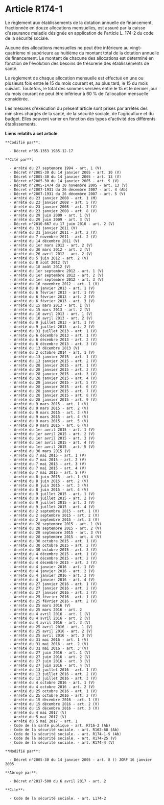 # Article R174-1

Le règlement aux établissements de la dotation annuelle de financement, fractionnée en douze allocations mensuelles, est
assuré par la caisse d'assurance maladie désignée en application de l'article L. 174-2 du code de la sécurité sociale. 

Aucune des allocations mensuelles ne peut être inférieure au vingt-quatrième ni supérieure au huitième du montant total de la
dotation annuelle de financement. Le montant de chacune des allocations est déterminé en fonction de l'évolution des besoins
de trésorerie des établissements de santé. 

Le règlement de chaque allocation mensuelle est effectué en une ou plusieurs fois entre le 15 du mois courant et, au plus
tard, le 15 du mois suivant. Toutefois, le total des sommes versées entre le 15 et le dernier jour du mois courant ne peut
être inférieur à 60 % de l'allocation mensuelle considérée. 

Les mesures d'exécution du présent article sont prises par arrêtés des ministres chargés de la santé, de la sécurité sociale,
de l'agriculture et du budget. Elles peuvent varier en fonction des types d'activité des différents établissements.

**Liens relatifs à cet article**

	**Codifié par**:

	  - Décret n°85-1353 1985-12-17

	**Cité par**:

	  - Arrêté du 27 septembre 1994 - art. 1 (V)
	  - Décret n°2005-30 du 14 janvier 2005 - art. 10 (V)
	  - Décret n°2005-30 du 14 janvier 2005 - art. 13 (V)
	  - Décret n°2005-30 du 14 janvier 2005 - art. 9 (V)
	  - Décret n°2005-1474 du 30 novembre 2005 - art. 13 (V)
	  - Décret n°2007-1931 du 26 décembre 2007 - art. 4 (Ab)
	  - Décret n°2007-1931 du 26 décembre 2007 - art. 5 (V)
	  - Arrêté du 23 janvier 2008 - art. 1 (M)
	  - Arrêté du 23 janvier 2008 - art. 5 (V)
	  - Arrêté du 23 janvier 2008 - art. 7 (V)
	  - Arrêté du 23 janvier 2008 - art. 8 (V)
	  - Arrêté du 29 juin 2009 - art. 1 (V)
	  - Arrêté du 29 juin 2009 - art. 3 (V)
	  - Décret n°2010-667 du 17 juin 2010 - art. 2 (V)
	  - Arrêté du 31 janvier 2011 (V)
	  - Arrêté du 31 janvier 2011 - art. 2 (V)
	  - Arrêté du 7 novembre 2011 - art. 2 (V)
	  - Arrêté du 14 décembre 2011 (V)
	  - Arrêté du 1er mars 2012 - art. 2 (V)
	  - Arrêté du 30 mars 2012 - art. 2 (V)
	  - Arrêté du 26 avril 2012 - art. 2 (V)
	  - Arrêté du 5 juin 2012 - art. 2 (V)
	  - Arrêté du 8 août 2012 (V)
	  - Arrêté du 18 août 2012 (V)
	  - Arrêté du 1er septembre 2012 - art. 1 (V)
	  - Arrêté du 1er septembre 2012 - art. 2 (V)
	  - Arrêté du 1er septembre 2012 - art. 3 (V)
	  - Arrêté du 16 novembre 2012 - art. 1 (V)
	  - Arrêté du 8 janvier 2013 - art. 1 (V)
	  - Arrêté du 6 février 2013 - art. 1 (V)
	  - Arrêté du 6 février 2013 - art. 2 (V)
	  - Arrêté du 6 février 2013 - art. 3 (V)
	  - Arrêté du 15 mars 2013 - art. 1 (V)
	  - Arrêté du 15 mars 2013 - art. 2 (V)
	  - Arrêté du 10 avril 2013 - art. 1 (V)
	  - Arrêté du 10 avril 2013 - art. 2 (V)
	  - Arrêté du 9 juillet 2013 - art. 1 (V)
	  - Arrêté du 9 juillet 2013 - art. 2 (V)
	  - Arrêté du 31 juillet 2013 - art. 1 (V)
	  - Arrêté du 6 décembre 2013 - art. 1 (V)
	  - Arrêté du 6 décembre 2013 - art. 2 (V)
	  - Arrêté du 6 décembre 2013 - art. 3 (V)
	  - Arrêté du 13 décembre 2013 (V)
	  - Arrêté du 2 octobre 2014 - art. 1 (V)
	  - Arrêté du 13 janvier 2015 - art. 1 (V)
	  - Arrêté du 13 janvier 2015 - art. 2 (V)
	  - Arrêté du 28 janvier 2015 - art. 1 (V)
	  - Arrêté du 28 janvier 2015 - art. 2 (V)
	  - Arrêté du 28 janvier 2015 - art. 3 (V)
	  - Arrêté du 28 janvier 2015 - art. 4 (V)
	  - Arrêté du 28 janvier 2015 - art. 5 (V)
	  - Arrêté du 28 janvier 2015 - art. 6 (V)
	  - Arrêté du 28 janvier 2015 - art. 7 (V)
	  - Arrêté du 28 janvier 2015 - art. 8 (V)
	  - Arrêté du 28 janvier 2015 - art. 9 (V)
	  - Arrêté du 9 mars 2015 - art. 1 (V)
	  - Arrêté du 9 mars 2015 - art. 2 (V)
	  - Arrêté du 9 mars 2015 - art. 3 (V)
	  - Arrêté du 9 mars 2015 - art. 4 (V)
	  - Arrêté du 9 mars 2015 - art. 5 (V)
	  - Arrêté du 9 mars 2015 - art. 6 (V)
	  - Arrêté du 1er avril 2015 - art. 1 (V)
	  - Arrêté du 1er avril 2015 - art. 2 (V)
	  - Arrêté du 1er avril 2015 - art. 3 (V)
	  - Arrêté du 1er avril 2015 - art. 4 (V)
	  - Arrêté du 1er avril 2015 - art. 5 (V)
	  - Arrêté du 30 mars 2015 (V)
	  - Arrêté du 7 mai 2015 - art. 1 (V)
	  - Arrêté du 7 mai 2015 - art. 2 (V)
	  - Arrêté du 7 mai 2015 - art. 3 (V)
	  - Arrêté du 7 mai 2015 - art. 4 (V)
	  - Arrêté du 7 mai 2015 - art. 5 (V)
	  - Arrêté du 8 juin 2015 - art. 1 (V)
	  - Arrêté du 8 juin 2015 - art. 2 (V)
	  - Arrêté du 8 juin 2015 - art. 3 (V)
	  - Arrêté du 8 juin 2015 - art. 4 (V)
	  - Arrêté du 9 juillet 2015 - art. 1 (V)
	  - Arrêté du 9 juillet 2015 - art. 2 (V)
	  - Arrêté du 9 juillet 2015 - art. 3 (V)
	  - Arrêté du 9 juillet 2015 - art. 4 (V)
	  - Arrêté du 2 septembre 2015 - art. 1 (V)
	  - Arrêté du 2 septembre 2015 - art. 2 (V)
	  - Arrêté du 2 septembre 2015 - art. 3 (V)
	  - Arrêté du 28 septembre 2015 - art. 1 (V)
	  - Arrêté du 28 septembre 2015 - art. 2 (V)
	  - Arrêté du 28 septembre 2015 - art. 3 (V)
	  - Arrêté du 28 septembre 2015 - art. 4 (V)
	  - Arrêté du 30 octobre 2015 - art. 1 (V)
	  - Arrêté du 30 octobre 2015 - art. 2 (V)
	  - Arrêté du 30 octobre 2015 - art. 3 (V)
	  - Arrêté du 4 décembre 2015 - art. 1 (V)
	  - Arrêté du 4 décembre 2015 - art. 2 (V)
	  - Arrêté du 4 décembre 2015 - art. 3 (V)
	  - Arrêté du 4 janvier 2016 - art. 1 (V)
	  - Arrêté du 4 janvier 2016 - art. 2 (V)
	  - Arrêté du 4 janvier 2016 - art. 3 (V)
	  - Arrêté du 4 janvier 2016 - art. 4 (V)
	  - Arrêté du 27 janvier 2016 - art. 1 (V)
	  - Arrêté du 27 janvier 2016 - art. 2 (V)
	  - Arrêté du 27 janvier 2016 - art. 3 (V)
	  - Arrêté du 25 février 2016 - art. 1 (V)
	  - Arrêté du 25 février 2016 - art. 2 (V)
	  - Arrêté du 25 mars 2016 (V)
	  - Arrêté du 25 mars 2016 - art. 2
	  - Arrêté du 4 avril 2016 - art. 1 (V)
	  - Arrêté du 4 avril 2016 - art. 2 (V)
	  - Arrêté du 4 avril 2016 - art. 3 (V)
	  - Arrêté du 25 avril 2016 - art. 1 (V)
	  - Arrêté du 25 avril 2016 - art. 2 (V)
	  - Arrêté du 25 avril 2016 - art. 3 (V)
	  - Arrêté du 31 mai 2016 - art. 1 (V)
	  - Arrêté du 31 mai 2016 - art. 2 (V)
	  - Arrêté du 31 mai 2016 - art. 3 (V)
	  - Arrêté du 27 juin 2016 - art. 1 (V)
	  - Arrêté du 27 juin 2016 - art. 2 (V)
	  - Arrêté du 27 juin 2016 - art. 3 (V)
	  - Arrêté du 27 juin 2016 - art. 4 (V)
	  - Arrêté du 13 juillet 2016 - art. 1 (V)
	  - Arrêté du 13 juillet 2016 - art. 2 (V)
	  - Arrêté du 13 juillet 2016 - art. 3 (V)
	  - Arrêté du 4 octobre 2016 - art. 1 (V)
	  - Arrêté du 4 octobre 2016 - art. 2 (V)
	  - Arrêté du 25 octobre 2016 - art. 1 (V)
	  - Arrêté du 25 octobre 2016 - art. 2 (V)
	  - Arrêté du 15 décembre 2016 - art. 1 (V)
	  - Arrêté du 15 décembre 2016 - art. 2 (V)
	  - Arrêté du 15 décembre 2016 - art. 3 (V)
	  - Arrêté du 4 mai 2017 (V)
	  - Arrêté du 5 mai 2017 (V)
	  - Arrêté du 5 mai 2017 - art. 1
	  - Code de la santé publique - art. R716-2 (Ab)
	  - Code de la sécurité sociale. - art. R162-68 (Ab)
	  - Code de la sécurité sociale. - art. R174-1-9 (Ab)
	  - Code de la sécurité sociale. - art. R174-25 (V)
	  - Code de la sécurité sociale. - art. R174-4 (V)

	**Modifié par**:

	  - Décret n°2005-30 du 14 janvier 2005 - art. 8 () JORF 16 janvier 2005

	**Abrogé par**:

	  - Décret n°2017-500 du 6 avril 2017 - art. 2

	**Cite**:

	  - Code de la sécurité sociale. - art. L174-2

